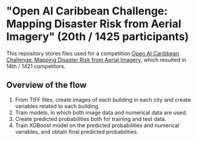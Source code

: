 # "Open AI Caribbean Challenge: Mapping Disaster Risk from Aerial Imagery" (20th / 1425 participants)

This repository stores files used for a competition [Open AI Caribbean Challenge: Mapping Disaster Risk from Aerial Imagery](https://www.drivendata.org/competitions/58/disaster-response-roof-type/), which resulted in 14th / 1421 competitors.

## Overview of the flow

1. From TIFF files, create images of each building in each city and create variables related to each building.
2. Train models, in which both image data and numerical data are used.
3. Create predicted probabilities both for training and test data.
4. Train XGBoost model on the predicted probabilities and numerical variables, and obtain final predicted probabilities.


